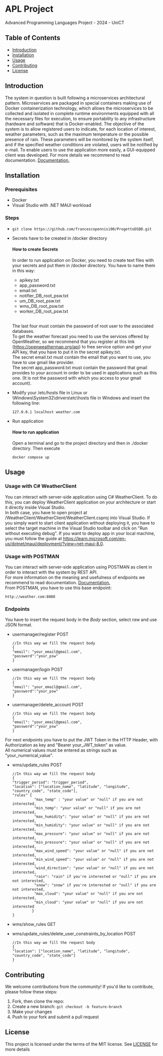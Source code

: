 # APL Project
Advanced Programming Languages Project - 2024 - UniCT

## Table of Contents
- [Introduction](#introduction)
- [Installation](#installation)
- [Usage](#usage)
- [Contributing](#contributing)
- [License](#license)

## Introduction

The system in question is built following a microservices architectural pattern.
Microservices are packaged in special containers making use of Docker containerization technology,
which allows the microservices to be collected and isolated in complete runtime environments equipped with all the necessary files for execution,
to ensure portability to any infrastructure (hardware and software) that is Docker-enabled.
The objective of the system is to allow registered users to indicate, for each location of interest,
weather parameters, such as the maximum temperature or the possible presence of rain.
These parameters will be monitored by the system itself, and if the specified weather conditions are violated,
users will be notified by e-mail.
To enable users to use the application more easily, a GUI-equipped client was developed.
For more details we recommend to read documentation. [Documentation.](https://github.com/francescopennisi00/ProgettoAPL2024/blob/main/RelazioneAPLGenovesePennisi2024.pdf)

## Installation

### Prerequisites

- Docker
- Visual Studio with .NET MAUI workload

### Steps

-     git clone https://github.com/francescopennisi00/ProgettoDSBD.git
- Secrets have to be created in /docker directory <br>
  #### How to create Secrets
  In order to run application on Docker, you need to create text files with your secrets and put them in /docker directory.
  You have to name them in this way:
    - apikey.txt
    - app_password.txt
    - email.txt
    - notifier_DB_root_psw.txt
    - um_DB_root_psw.txt
    - wms_DB_root_psw.txt
    - worker_DB_root_psw.txt <br> <br>

  The last four must contain the password of root user to the associated databases. <br>
  To get the weather forecast you need to use the services offered by OpenWeather,
  so we recommend that you register at this link (https://openweathermap.org/api) to free service option and get your
  API key, that you have to put it in the secret apikey.txt.<br>
  The secret email.txt must contain the email that you want to use, you have to use gmail like provider.<br>
  The secret app_password.txt must contain the password that gmail provides to your account in order to be used
  in applications such as this one. (It is not the password with which you access to your gmail account). <br>


- Modify your /etc/hosts file in Linux or \Windows\System32\drivers\etc\hosts file in Windows and insert the following line:

      127.0.0.1 localhost weather.com

- Run application
  #### How to run application
  Open a terminal and go to the project directory and then in ./docker directory. Then execute <br>

      docker compose up

## Usage

### Usage with C# WeatherClient
You can interact with server-side application using C# WeatherClient.
To do this, you can deploy WeatherClient application on your architecture or start it directly inside Visual Studio. <br>
In both case, you have to open project at /WeatherClient/WeatherClient/WeatherClient.csproj into Visual Studio.
If you simply want to start client application without deploying it, you have to select the target machine in the Visual Studio toolbar and click on "Run without executing debug".
If you want to deploy app in your local machine, you must follow the guide at https://learn.microsoft.com/en-us/dotnet/maui/deployment/?view=net-maui-8.0.

### Usage with POSTMAN
You can interact with server-side application using POSTMAN as client in order to interact with the system by REST API. <br>
For more information on the meaning and usefulness of endpoints we recommend to read documentation. [Documentation.](https://github.com/francescopennisi00/ProgettoAPL2024/blob/main/RelazioneAPLGenovesePennisi2024.pdf)
<br> From POSTMAN, you have to use this base endpoint:

    http://weather.com:8080

### Endpoints
You have to insert the request body in the <i> Body</i> section, select <i>raw</i> and use JSON format. 

- usermanager/register POST

      //In this way we fill the request body 
      {
      "email": "your_email@gmail.com",
      "password":"your_psw"
      }

- usermanager/login POST

      //In this way we fill the request body
      {
      "email": "your_email@gmail.com",
      "password":"your_psw"
      }

- usermanager/delete_account POST

      //In this way we fill the request body
      {
      "email": "your_email@gmail.com",
      "password":"your_psw"
      }

For next endpoints you have to put the JWT Token in the HTTP Header,
with Authorization as key and "Bearer your_JWT_token" as value. 
<br> All numerical values must be entered as strings such as "your_numerical_value". <br>

- wms/update_rules POST

      //In this way we fill the request body 
      {
      "trigger_period": "trigger_period",
      "location": ["location_name", "latitude", "longitude", "country_code", "state_code"],
      "rules" {
                "max_temp" : "your value" or "null" if you are not interested,
                "min_temp": "your value" or "null" if you are not interested,
                "max_humidity": "your value" or "null" if you are not interested,
                "min_humidity": "your value" or "null" if you are not interested,
                "max_pressure": "your value" or "null" if you are not interested,
                "min_pressure": "your value" or "null" if you are not interested,
                "max_wind_speed": "your value" or "null" if you are not interested,
                "min_wind_speed": "your value" or "null" if you are not interested,
                "wind_direction": "your value" or "null" if you are not interested,
                "rain": "rain" if you're interested or "null" if you are not interested,
                "snow": "snow" if you're interested or "null" if you are not interested,
                "max_cloud": "your value" or "null" if you are not interested,
                "min_cloud": "your value" or "null" if you are not interested
               }
      }
- wms/show_rules GET

- wms/update_rules/delete_user_constraints_by_location POST

      //In this way we fill the request body
      {
      "location": ["location_name", "latitude", "longitude", "country_code", "state_code"]
      }

## Contributing
We welcome contributions from the community! If you'd like to contribute, please follow these steps:

1. Fork, then clone the repo:
2. Create a new branch: `git checkout -b feature-branch`
3. Make your changes
4. Push to your fork and submit a pull request

## License
This project is licensed under the terms of the MIT license. See [LICENSE](LICENSE) for more details
